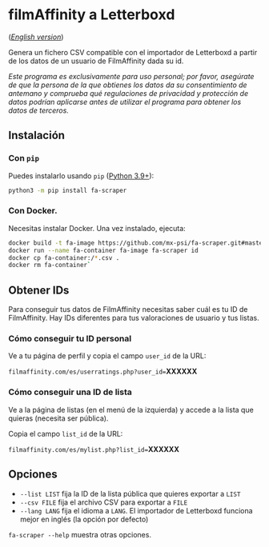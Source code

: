 # filmAffinity a Letterboxd

(_[English version](README.md)_)

Genera un fichero CSV compatible con el importador de Letterboxd a partir de los
datos de un usuario de FilmAffinity dada su id.

_Este programa es exclusivamente para uso personal; por favor, asegúrate de que
la persona de la que obtienes los datos da su consentimiento de antemano y
comprueba qué regulaciones de privacidad y protección de datos podrían aplicarse
antes de utilizar el programa para obtener los datos de terceros._

## Instalación

### Con `pip`

Puedes instalarlo usando `pip` ([Python 3.9+](https://www.python.org/)):

```sh
python3 -m pip install fa-scraper
```

### Con Docker.

Necesitas instalar Docker. Una vez instalado, ejecuta:

```sh
docker build -t fa-image https://github.com/mx-psi/fa-scraper.git#master
docker run --name fa-container fa-image fa-scraper id
docker cp fa-container:/*.csv .
docker rm fa-container`
```

## Obtener IDs

Para conseguir tus datos de FilmAffinity necesitas saber cuál es tu ID de
FilmAffinity. Hay IDs diferentes para tus valoraciones de usuario y tus listas.

### Cómo conseguir tu ID personal

Ve a tu página de perfil y copia el campo `user_id` de la URL:

`filmaffinity.com/es/userratings.php?user_id=`**XXXXXX**

### Cómo conseguir una ID de lista

Ve a la página de listas (en el menú de la izquierda) y accede a la lista que
quieras (necesita ser pública).

Copia el campo `list_id` de la URL:

`filmaffinity.com/es/mylist.php?list_id=`**XXXXXX**

## Opciones

- `--list LIST` fija la ID de la lista pública que quieres exportar a `LIST`
- `--csv FILE` fija el archivo CSV para exportar a `FILE`
- `--lang LANG` fija el idioma a `LANG`. El importador de Letterboxd funciona
  mejor en inglés (la opción por defecto)

`fa-scraper --help` muestra otras opciones.

